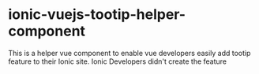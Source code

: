 # ionic-vuejs-tootip-helper-component
This is a helper vue component to enable vue developers easily add tootip feature to their Ionic site. Ionic Developers didn't create the feature
